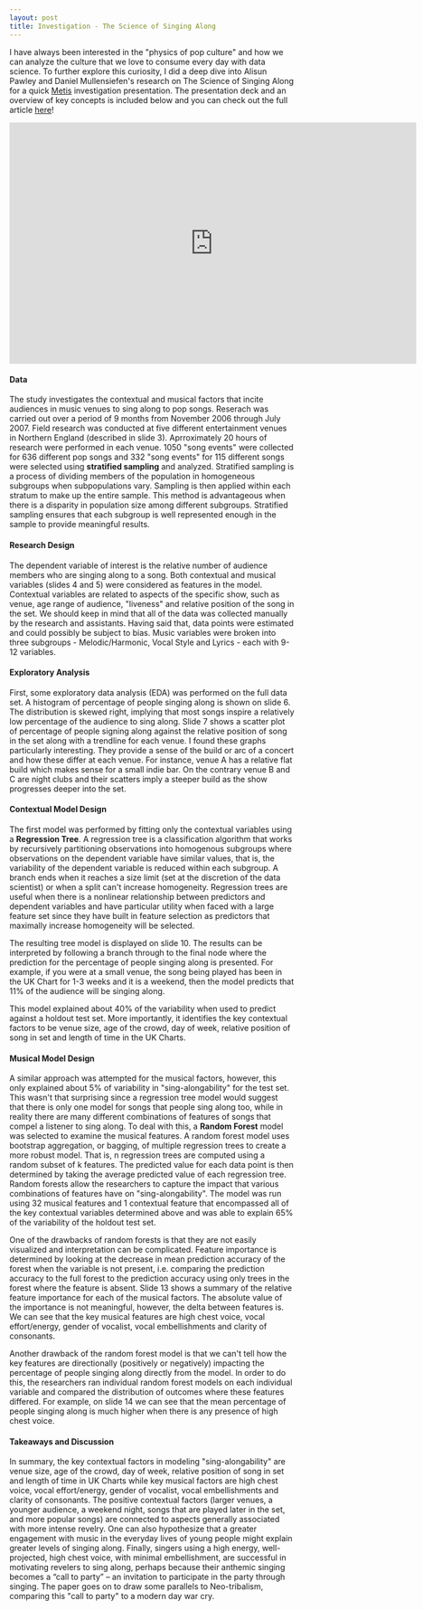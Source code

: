 ```yaml
---
layout: post
title: Investigation - The Science of Singing Along
---
```


I have always been interested in the "physics of pop culture" and how we can analyze the culture that we love to consume every day with data science.  To further explore this curiosity, I did a deep dive into Alisun Pawley and Daniel Mullensiefen's research on The Science of Singing Along for a quick [Metis](http://www.thisismetis.com) investigation presentation.  The presentation deck and an overview of key concepts is included below and you can check out the full article [here](http://www.doc.gold.ac.uk/~mas03dm/papers/PawleyMullensiefen_Singalong_2012.pdf)!

<iframe src="https://docs.google.com/presentation/d/1WMOJHinWrKhQIWG62iOafLrm-zyrSLi-UKkCET1WQfY/embed?start=false&loop=false&delayms=3000" frameborder="0" width="720" height="426.75" allowfullscreen="true" mozallowfullscreen="true" webkitallowfullscreen="true"></iframe>

#### Data

The study investigates the contextual and musical factors that incite audiences in music venues to sing along to pop songs.  Reserach was carried out over a period of 9 months from November 2006 through July 2007.   Field research was conducted at five different entertainment venues in Northern England (described in slide 3).  Aprroximately 20 hours of research were performed in each venue.  1050 "song events" were collected for 636 different pop songs and 332 "song events" for 115 different songs were selected using **stratified sampling** and analyzed.  Stratified sampling is a process of dividing members of the population in homogeneous subgroups when subpopulations vary.  Sampling is then applied within each stratum to make up the entire sample.  This method is advantageous when there is a disparity in population size among different subgroups.  Stratified sampling ensures that each subgroup is well represented enough in the sample to provide meaningful results.

#### Research Design

The dependent variable of interest is the relative number of audience members who are singing along to a song.  Both contextual and musical variables (slides 4 and 5) were considered as features in the model.  Contextual variables are related to aspects of the specific show, such as venue, age range of audience, "liveness" and relative position of the song in the set.  We should keep in mind that all of the data was collected manually by the research and assistants.  Having said that, data points were estimated and could possibly be subject to bias. Music variables were broken into three subgroups - Melodic/Harmonic, Vocal Style and Lyrics - each with 9-12 variables.

#### Exploratory Analysis

First, some exploratory data analysis (EDA) was performed on the full data set.  A histogram of percentage of people singing along is shown on slide 6.  The distribution is skewed right, implying that most songs inspire a relatively low percentage of the audience to sing along.   Slide 7 shows a scatter plot of percentage of people signing along against the relative position of song in the set along with a trendline for each venue.  I found these graphs particularly interesting.  They provide a sense of the build or arc of a concert and how these differ at each venue.  For instance, venue A has a relative flat build which makes sense for a small indie bar.  On the contrary venue B and C are night clubs and their scatters imply a steeper build as the show progresses deeper into the set.

#### Contextual Model Design

The first model was performed by fitting only the contextual variables using a **Regression Tree**.  A regression tree is a classification algorithm that works by recursively partitioning observations into homogenous subgroups where observations on the dependent variable have similar values, that is, the variability of the dependent variable is reduced within each subgroup.  A branch ends when it reaches a size limit (set at the discretion of the data scientist) or when a split can't increase homogeneity.  Regression trees are useful when there is a nonlinear relationship between predictors and dependent variables and have particular utility when faced with a large feature set since they have built in feature selection as predictors that maximally increase homogeneity will be selected.  

The resulting tree model is displayed on slide 10. The results can be interpreted by following a branch through to the final node where the prediction for the percentage of people singing along is presented.  For example, if you were at a small venue, the song being played has been in the UK Chart for 1-3 weeks and it is a weekend, then the model predicts that 11% of the audience will be singing along.  

This model explained about 40% of the variability when used to predict against a holdout test set.  More importantly, it identifies the key contextual factors to be venue size, age of the crowd, day of week, relative position of song in set and length of time in the UK Charts.

#### Musical Model Design

A similar approach was attempted for the musical factors, however, this only explained about 5% of variability in "sing-alongability" for the test set.  This wasn't that surprising since a regression tree model would suggest that there is only one model for songs that people sing along too, while in reality there are many different combinations of features of songs that compel a listener to sing along.  To deal with this, a **Random Forest** model was selected to examine the musical features.  A random forest model uses bootstrap aggregation, or bagging, of multiple regression trees to create a more robust model.  That is, n regression trees are computed using a random subset of k features.  The predicted value for each data point is then determined by taking the average predicted value of each regression tree.  Random forests allow the researchers to capture the impact that various combinations of features have on "sing-alongability".  The model was run using 32 musical features and 1 contextual feature that encompassed all of the key contextual variables determined above and was able to explain 65% of the variability of the holdout test set.

One of the drawbacks of random forests is that they are not easily visualized and interpretation can be complicated.  Feature importance is determined by looking at the decrease in mean prediction accuracy of the forest when the variable is not present, i.e. comparing the prediction accuracy to the full forest to the prediction accuracy using only trees in the forest where the feature is absent.  Slide 13 shows a summary of the relative feature importance for each of the musical factors.  The absolute value of the importance is not meaningful, however, the delta between features is.  We can see that the key musical features are high chest voice, vocal effort/energy, gender of vocalist, vocal embellishments and clarity of consonants.

Another drawback of the random forest model is that we can't tell how the key features are directionally (positively or negatively) impacting the percentage of people singing along directly from the model.  In order to do this, the researchers ran individual random forest models on each individual variable and compared the distribution of outcomes where these features differed.  For example, on slide 14 we can see that the mean percentage of people singing along is much higher when there is any presence of high chest voice.

#### Takeaways and Discussion

In summary, the key contextual factors in modeling "sing-alongability" are venue size, age of the crowd, day of week, relative position of song in set and length of time in UK Charts while key musical factors are high chest voice, vocal effort/energy, gender of vocalist, vocal embellishments and clarity of consonants.  The positive contextual factors (larger venues, a younger audience, a weekend night, songs that are played later in the set, and more popular songs) are connected to aspects generally associated with more intense revelry.  One can also hypothesize that a greater engagement with music in the everyday lives of young people might explain greater levels of singing along. Finally, singers using a high energy, well-projected, high chest voice, with minimal embellishment, are successful in motivating revelers to sing along, perhaps because their anthemic singing becomes a “call to party” – an invitation to participate in the party through singing.  The paper goes on to draw some parallels to Neo-tribalism, comparing this  "call to party" to a modern day war cry.